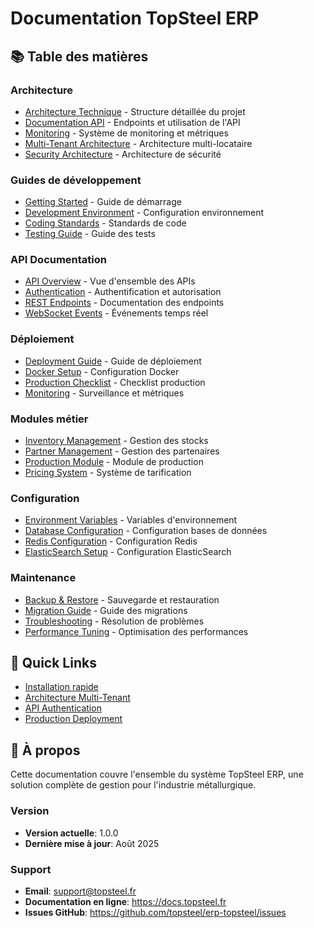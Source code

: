 # Documentation TopSteel ERP

## 📚 Table des matières

### Architecture
- [Architecture Technique](./ARCHITECTURE.md) - Structure détaillée du projet
- [Documentation API](./API.md) - Endpoints et utilisation de l'API
- [Monitoring](./MONITORING.md) - Système de monitoring et métriques
- [Multi-Tenant Architecture](./architecture/multi-tenant.md) - Architecture multi-locataire
- [Security Architecture](./architecture/security.md) - Architecture de sécurité

### Guides de développement
- [Getting Started](./development/getting-started.md) - Guide de démarrage
- [Development Environment](./development/environment-setup.md) - Configuration environnement
- [Coding Standards](./development/coding-standards.md) - Standards de code
- [Testing Guide](./development/testing.md) - Guide des tests

### API Documentation
- [API Overview](./api/overview.md) - Vue d'ensemble des APIs
- [Authentication](./api/authentication.md) - Authentification et autorisation
- [REST Endpoints](./api/endpoints.md) - Documentation des endpoints
- [WebSocket Events](./api/websocket.md) - Événements temps réel

### Déploiement
- [Deployment Guide](./deployment/guide.md) - Guide de déploiement
- [Docker Setup](./deployment/docker.md) - Configuration Docker
- [Production Checklist](./deployment/production-checklist.md) - Checklist production
- [Monitoring](./deployment/monitoring.md) - Surveillance et métriques

### Modules métier
- [Inventory Management](./modules/inventory.md) - Gestion des stocks
- [Partner Management](./modules/partners.md) - Gestion des partenaires
- [Production Module](./modules/production.md) - Module de production
- [Pricing System](./modules/pricing.md) - Système de tarification

### Configuration
- [Environment Variables](./configuration/environment.md) - Variables d'environnement
- [Database Configuration](./configuration/database.md) - Configuration bases de données
- [Redis Configuration](./configuration/redis.md) - Configuration Redis
- [ElasticSearch Setup](./configuration/elasticsearch.md) - Configuration ElasticSearch

### Maintenance
- [Backup & Restore](./maintenance/backup.md) - Sauvegarde et restauration
- [Migration Guide](./maintenance/migrations.md) - Guide des migrations
- [Troubleshooting](./maintenance/troubleshooting.md) - Résolution de problèmes
- [Performance Tuning](./maintenance/performance.md) - Optimisation des performances

## 🚀 Quick Links

- [Installation rapide](./development/getting-started.md#installation)
- [Architecture Multi-Tenant](./architecture/multi-tenant.md)
- [API Authentication](./api/authentication.md)
- [Production Deployment](./deployment/guide.md)

## 📖 À propos

Cette documentation couvre l'ensemble du système TopSteel ERP, une solution complète de gestion pour l'industrie métallurgique.

### Version
- **Version actuelle**: 1.0.0
- **Dernière mise à jour**: Août 2025

### Support
- **Email**: support@topsteel.fr
- **Documentation en ligne**: https://docs.topsteel.fr
- **Issues GitHub**: https://github.com/topsteel/erp-topsteel/issues